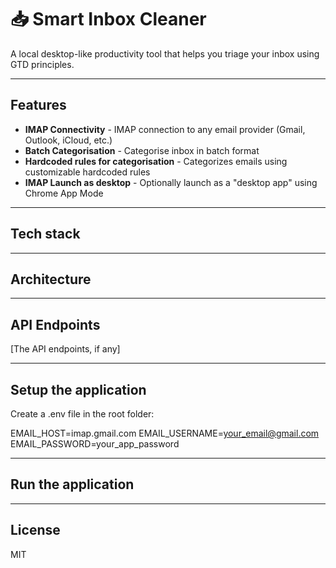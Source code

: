 # 📥 Smart Inbox Cleaner

A local desktop-like productivity tool that helps you triage your inbox using GTD principles. 

---

## Features

- **IMAP Connectivity** - IMAP connection to any email provider (Gmail, Outlook, iCloud, etc.)
- **Batch Categorisation** - Categorise inbox in batch format
- **Hardcoded rules for categorisation** - Categorizes emails using customizable hardcoded rules
- **IMAP Launch as desktop** - Optionally launch as a "desktop app" using Chrome App Mode

---

## Tech stack

---

## Architecture

---

## API Endpoints
[The API endpoints, if any]

---

## Setup the application

Create a .env file in the root folder:

EMAIL_HOST=imap.gmail.com
EMAIL_USERNAME=your_email@gmail.com
EMAIL_PASSWORD=your_app_password

---

## Run the application

---

## License
MIT